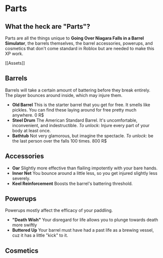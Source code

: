 # Parts
## What the heck are "Parts"?
Parts are all the things unique to **Going Over Niagara Falls in a Barrel Simulator**, the barrels themselves, the barrel accessories, powerups, and cosmetics that don't come standard in Roblox but are needed to make this XP work.

[[Assets]]

## Barrels
Barrels will take a certain amount of battering before they break entirely.
The player bounces around inside, which may injure them.

- **Old Barrel**
  This is the starter barrel that you get for free. It smells like pickles.
  You can find these laying around for free pretty much anywhere.
  0 R$
- **Steel Drum**
  The American Standard Barrel. It's uncomfortable, inconvenient, and indestructible.
  *To unlock*: Injure every part of your body at least once.
- **Bathtub**
  Not very glamorous, but imagine the spectacle.
  *To unlock*: be the last person over the falls 100 times.
  800 R$

## Accessories
- **Oar**
  Slightly more effective than flailing impotently with your bare hands.
- **Inner Net**
  You bounce around a little less, so you get injured slightly less severely.
- **Keel Reinforcement**
  Boosts the barrel's battering threshold.

## Powerups
Powerups mostly affect the efficacy of your paddling.

- **"Death Wish"**
  Your disregard for life allows you to plunge towards death more swiftly
- **Buttered Up**
  Your barrel must have had a past life as a brewing vessel, cuz it has a little "kick" to it.

## Cosmetics
